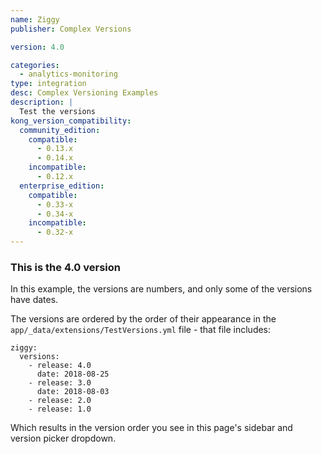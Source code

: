 ```yaml
---
name: Ziggy
publisher: Complex Versions

version: 4.0

categories:
  - analytics-monitoring
type: integration
desc: Complex Versioning Examples
description: |
  Test the versions
kong_version_compatibility:
  community_edition:
    compatible:
      - 0.13.x
      - 0.14.x
    incompatible:
      - 0.12.x
  enterprise_edition:
    compatible:
      - 0.33-x
      - 0.34-x
    incompatible:
      - 0.32-x
---
```


### This is the 4.0 version

In this example, the versions are numbers, and only some of the versions have dates.

The versions are ordered by the order of their appearance in the `app/_data/extensions/TestVersions.yml` file - that file includes:

```
ziggy:
  versions:
    - release: 4.0
      date: 2018-08-25
    - release: 3.0
      date: 2018-08-03
    - release: 2.0
    - release: 1.0
```

Which results in the version order you see in this page's sidebar and version picker dropdown.
